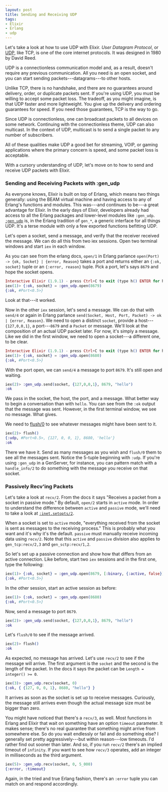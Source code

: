 ```yaml
---
layout: post
title: Sending and Receiving UDP
tags:
- Elixir
- Erlang
- udp
---
```




Let's take a look at how to use UDP with Elixir. _User Datagram Protocol_, or [UDP](https://en.wikipedia.org/wiki/User_Datagram_Protocol), like TCP, is one of the core internet protocols. It was designed in 1980 by David Reed. 

UDP is a connectionless communication model and, as a result, doesn't require any previous communication. All you need is an open socket, and you can start sending packets---datagrams---to other hosts. 

Unlike TCP, there is no handshake, and there are no guarantees around delivery, order, or duplicate packets sent. If you're using UDP, you must be willing to accept some packet loss. The tradeoff, as you might imagine,  is that UDP faster and more lightweight. You give up the delivery and ordering guarantees for speed. If you need those guarantees, TCP is the way to go.

Since UDP is connectionless, one can broadcast packets to all devices on some network. Continuing with the connectionless theme, UDP can also multicast. In the context of UDP, multicast is to send a single packet to any number of subscribers. 

All of these qualities make UDP a good bet for streaming, VOIP, or gaming applications where the primary concern is speed, and some packet loss is acceptable.

With a cursory understanding of UDP, let's move on to how to send and receive UDP packets with Elixir.

### Sending and Receiving Packets with :gen_udp 


As everyone knows, Elixir is built on top of Erlang, which means two things generally: using the BEAM virtual machine and having access to any of Erlang's functions and modules. This was---and continues to be---a great advantage for Elixir. In the early days of Elixir, developers already had access to all the Erlang packages and lower-level modules like `:gen_udp`. [`:gen_udp`](http://erlang.org/doc/man/gen_udp.html) is, in the Erlang tradition of `gen_*`, a generic interface for all things UDP. It's a terse module with only a few exported functions befitting UDP.

Let's open a socket, send a message, and verify that the receiver received the message. We can do all this from two iex sessions. Open two terminal windows and start `iex` in each window. 

As you can see from the erlang docs, `open/1` in Erlang parlance `open(Port) -> {ok, Socket} | {error, Reason}` takes a port and returns either an `{:ok, socket}` tuple or an `{:error, reason}` tuple. Pick a port, let's says `8679` and hope the socket opens.

```elixir 
Interactive Elixir (1.9.1) - press Ctrl+C to exit (type h() ENTER for help)
iex(1)> {:ok, socket} = :gen_udp.open(8679)
{:ok, #Port<0.5>}
```

Look at that---it worked. 

Now in the other `iex` session, let's send a message. We can do that with `send/4` or again in Erlang parlance `send(Socket, Host, Port, Packet) -> ok | {error, Reason}`. We need to open a distinct `socket`, provide a host---`{127,0,0,1}`, a port---`8679` and a `Packet` or message. We'll look at the composition of an actual UDP packet later. For now, it's simply a message. Like we did in the first window, we need to open a socket---a different one, to be clear.

```elixir 
Interactive Elixir (1.9.1) - press Ctrl+C to exit (type h() ENTER for help)
iex(1)> {:ok, socket} = :gen_udp.open(8680)
{:ok, #Port<0.5>}
```

With the port open, we can `send/4` a message to port `8679`. It's still open and waiting. 

```elixir 
iex(2)> :gen_udp.send(socket, {127,0,0,1}, 8679, "hello")
:ok
```

We pass in the socket, the host, the port, and a message. What better way to begin a conversation than with `hello`. You can see from the `:ok` output that the message was sent. However, in the first terminal window, we see no message. What gives. 

We need to [flush/0](http://erlang.org/doc/man/c.html#flush-0) to see whatever messages might have been sent to it. 

```elixir
iex(2)> flush()
{:udp, #Port<0.5>, {127, 0, 0, 1}, 8680, 'hello'}
:ok
```

There we have it. Send as many messages as you wish and `flush/0` them to see all the messages sent. Notice the 5-tuple beginning with `:udp`. If you're using `:gen_udp` in a GenServer, for instance, you can pattern match with a `handle_info/2` to do something with the message you receive on that socket.

### Passively Recv'ing Packets 

Let's take a look at `recv/2`. From the docs it says "Receives a packet from a socket in passive mode." By default, `open/2` starts in `active` mode. In order to understand the difference between `active` and `passive` mode, we'll need to take a look at [`:inet.setopts/2`](http://erlang.org/doc/man/inet.html#setopts-2). 

When a socket is set to `active` mode, "everything received from the socket is sent as messages to the receiving process." This is probably what you want and it's why it's the default. `passive` must manually receive incoming data using `recv/2`. Note that this `active` and `passive` division also applies to `gen_tcp:recv/2,3` and `gen_sctp:recv/1,2`. 

So let's set up a passive connection and show how that differs from an active connection. Like before, start two `iex` sessions and in the first one, type the following:

```elixir 
iex(1)> {:ok, socket} = :gen_udp.open(8679, [:binary, {:active, false}])
{:ok, #Port<0.5>}
```

In the other session, start an active session as before:

```elixir 
iex(1)> {:ok, socket} = :gen_udp.open(8680)
{:ok, #Port<0.5>}
```

Now, send a message to port `8679`. 

```elixir 
iex(2)> :gen_udp.send(socket, {127,0,0,1}, 8679, "hello")
:ok
```

Let's `flush/0` to see if the message arrived. 

```elixir
iex(2)> flush()
:ok
```

As expected, no message has arrived. Let's use `recv/2` to see if the message will arrive. The first argument is the `socket` and the second is the length of the packet. In the docs it says the packet can be `Length = integer() >= 0`. 

```elixir
iex(3)> :gen_udp.recv(socket, 0)
{:ok, { {127, 0, 0, 1}, 8680, "hello"} }

```

It arrives as soon as the socket is set up to receive messages. Curiously, the message still arrives even though the actual message size must be bigger than zero. 

You might have noticed that there's a `recv/3`, as well. Most functions in Erlang and Elixir that wait on something have an option `timeout` parameter. It makes sense; there's no real guarantee that something might arrive from somewhere else. So do you wait endlessly or fail and do something else? I generally set pretty aggressively---but within reason---low timeouts. I'd rather find out sooner than later. And so, if you run `recv/2` there's an implied timeout of `infinity`. If you want to see how `recv/3` operates, add an integer in milliseconds as the third argument. 

```elixir
iex(5)> :gen_udp.recv(socket, 0, 5_000)
{:error, :timeout}
```

Again, in the tried and true Erlang fashion, there's an `:error` tuple you can match on and respond accordingly. 
